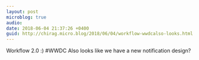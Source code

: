 ```yaml
---
layout: post
microblog: true
audio: 
date: 2018-06-04 21:37:26 +0400
guid: http://chirag.micro.blog/2018/06/04/workflow-wwdcalso-looks.html
---
```

Workflow 2.0 :) #WWDC
Also looks like we have a new notification design?
